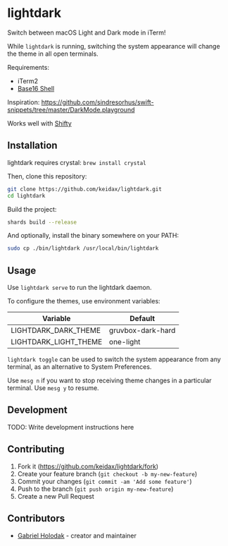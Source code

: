 # lightdark

Switch between macOS Light and Dark mode in iTerm!

While `lightdark` is running, switching the system appearance will change the theme in all open terminals.

Requirements:
- iTerm2
- [Base16 Shell](https://github.com/chriskempson/base16-shell)

Inspiration: https://github.com/sindresorhus/swift-snippets/tree/master/DarkMode.playground

Works well with [Shifty](https://github.com/thompsonate/Shifty)

## Installation

lightdark requires crystal: `brew install crystal`

Then, clone this repository:

```bash
git clone https://github.com/keidax/lightdark.git
cd lightdark
```

Build the project:

``` bash
shards build --release
```

And optionally, install the binary somewhere on your PATH:

``` bash
sudo cp ./bin/lightdark /usr/local/bin/lightdark
```

## Usage

Use `lightdark serve` to run the lightdark daemon.

To configure the themes, use environment variables:

| Variable | Default |
|----------|---------|
| LIGHTDARK_DARK_THEME | gruvbox-dark-hard |
| LIGHTDARK_LIGHT_THEME | one-light |

`lightdark toggle` can be used to switch the system appearance from any terminal, as an alternative to System Preferences.

Use `mesg n` if you want to stop receiving theme changes in a particular terminal.
Use `mesg y` to resume.

## Development

TODO: Write development instructions here

## Contributing

1. Fork it (<https://github.com/keidax/lightdark/fork>)
2. Create your feature branch (`git checkout -b my-new-feature`)
3. Commit your changes (`git commit -am 'Add some feature'`)
4. Push to the branch (`git push origin my-new-feature`)
5. Create a new Pull Request

## Contributors

- [Gabriel Holodak](https://github.com/keidax) - creator and maintainer
